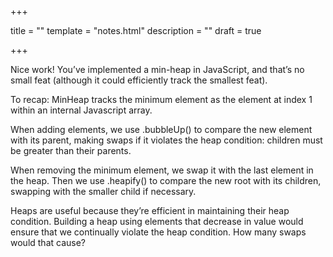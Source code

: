 +++

title = ""
template = "notes.html"
description = ""
draft = true

+++

Nice work! You’ve implemented a min-heap in JavaScript, and that’s no small feat (although it could efficiently track the smallest feat).

To recap: MinHeap tracks the minimum element as the element at index 1 within an internal Javascript array.

When adding elements, we use .bubbleUp() to compare the new element with its parent, making swaps if it violates the heap condition: children must be greater than their parents.

When removing the minimum element, we swap it with the last element in the heap. Then we use .heapify() to compare the new root with its children, swapping with the smaller child if necessary.

Heaps are useful because they’re efficient in maintaining their heap condition. Building a heap using elements that decrease in value would ensure that we continually violate the heap condition. How many swaps would that cause?